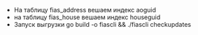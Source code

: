 * На таблицу fias_address вешаем индекс aoguid
* на таблицу fias_house вешаем индекс houseguid
* Запуск выгрузки go build -o fiascli && ./fiascli checkupdates